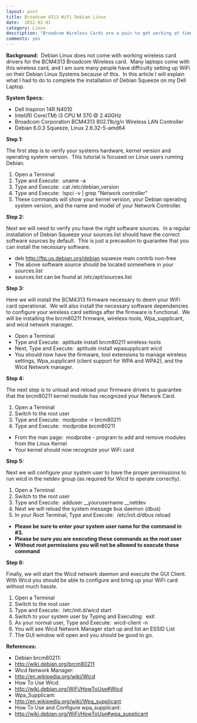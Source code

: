 ```yaml
---
layout: post
title: Broadcom 4313 WiFi Debian Linux
date:  2012-02-01
category: Linux
description: "Broadcom Wireless Cards are a pain to get working at times.  Short tutorial discussing how to get a Broadcom 4313 working under Debian."
comments: yes
---
```


**Background:**  Debian Linux does not come with working wireless card 
drivers for the BCM4313 Broadcom Wireless card.  Many laptops come with this wireless card, and I am sure many people have difficulty setting up WiFi on their Debian Linux Systems because of this.  In this article I will explain what I had to do to complete the installation of Debian Squeeze on my Dell Laptop.

**System Specs:**
-  Dell Inspiron 14R N4010
-  Intel(R) Core(TM) i3 CPU M 370 @ 2.40GHz
-  Broadcom Corporation BCM4313 802.11b/g/n Wireless LAN Controller
-  Debian 6.0.3 Squeeze, Linux 2.6.32-5-amd64

**Step 1:**

The first step is to verify your systems hardware, kernel version and operating system version.  This tutorial is focused on Linux users running Debian.

1.  Open a Terminal
2.  Type and Execute:  uname -a
3.  Type and Execute:  cat /etc/debian_version
4.  Type and Execute:  lspci -v | grep "Network controller"
5.  These commands will show your kernel version, your Debian operating system version, and the name and model of your Network Controller.

**Step 2:**

Next we will need to verify you have the right software sources.  In a regular installation of Debian Squeeze your sources.list should have the correct software sources by default.  This is just a precaution to guarantee that you can install the necessary software.

-  deb http://ftp.us.debian.org/debian squeeze main contrib non-free
-  The above software source should be located somewhere in your sources.list
-  sources.list can be found at /etc/apt/sources.list

**Step 3:**

Here we will install the BCM4313 firmware necessary to deem your WiFi card operational.  We will also install the necessary software dependencies to configure your wireless card settings after the firmware is functional.  We will be installing the brcm80211 firmware, wireless-tools, Wpa_supplicant, and wicd network manager.

-  Open a Terminal
-  Type and Execute:  aptitude install brcm80211 wireless-tools
-  Next, Type and Execute:  aptitude install wpasupplicant wicd
-  You should now have the firmware, tool extensions to manage wireless settings, Wpa_supplicant (client support for WPA and WPA2), and the Wicd Network manager.

**Step 4:**

The next step is to unload and reload your firmware drivers to guarantee that the brcm80211 kernel module has recognized your Network Card.

1.  Open a Terminal
2.  Switch to the root user
3.  Type and Execute:  modprobe -r brcm80211
4.  Type and Execute:  modprobe brcm80211
-  From the man page:  modprobe - program to add and remove modules from the Linux Kernel
-  Your kernel should now recognize your WiFi card

**Step 5:**

Next we will configure your system user to have the proper permissions to run wicd in the netdev group (as required for Wicd to operate correctly).

1.  Open a Terminal
2.  Switch to the root user
3.  Type and Execute:  adduser __yourusername __netdev
4.  Next we will reload the system message bus daemon (dbus)
5.  In your Root Terminal, Type and Execute:  /etc/init.d/dbus reload


- __Please be sure to enter your system user name for the command in #3.__
- __Please be sure you are executing these commands as the root user__
- __Without root permissions you will not be allowed to execute these command__

**Step 6:**

Finally, we will start the Wicd network daemon and execute the GUI Client.  With Wicd you should be able to configure and bring up your WiFi card without much hassle.

1.  Open a Terminal
2.  Switch to the root user
3.  Type and Execute:  /etc/init.d/wicd start
4.  Switch to your system user by Typing and Executing:  exit
5.  As your normal user, Type and Execute:  wicd-client -n
6.  You will see Wicd Network Manager start up and list an ESSID List
7.  The GUI window will open and you should be good to go.

**References:**

-  Debian brcm80211:
-  http://wiki.debian.org/brcm80211
-  Wicd Network Manager:
-  http://en.wikipedia.org/wiki/Wicd
-  How To Use Wicd:
-  http://wiki.debian.org/WiFi/HowToUse#Wicd
-  Wpa_Supplicant:
-  http://en.wikipedia.org/wiki/Wpa_supplicant
-  How To Use and Configure wpa_supplicant:
-  http://wiki.debian.org/WiFi/HowToUse#wpa_supplicant

